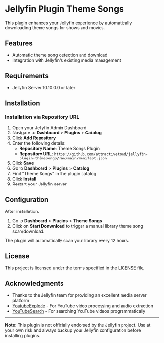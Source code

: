 # Jellyfin Plugin Theme Songs

This plugin enhances your Jellyfin experience by automatically downloading theme songs for shows and movies.

## Features

- Automatic theme song detection and download
- Integration with Jellyfin's existing media management

## Requirements

- Jellyfin Server 10.10.0.0 or later

## Installation

### Installation via Repository URL

1. Open your Jellyfin Admin Dashboard
2. Navigate to **Dashboard** > **Plugins** > **Catalog**
3. Click **Add Repository**
4. Enter the following details:
   - **Repository Name**: Theme Songs Plugin
   - **Repository URL**: `https://github.com/attractivetoad/jellyfin-plugin-themesongs/raw/main/manifest.json`
5. Click **Save**
6. Go to **Dashboard** > **Plugins** > **Catalog**
7. Find "Theme Songs" in the plugin catalog
8. Click **Install**
9. Restart your Jellyfin server

## Configuration

After installation:

1. Go to **Dashboard** > **Plugins** > **Theme Songs**
2. Click on **Start Donwnload** to trigger a manual library theme song scan/download.

The plugin will automatically scan your library every 12 hours.

## License

This project is licensed under the terms specified in the [LICENSE](LICENSE) file.

## Acknowledgments

- Thanks to the Jellyfin team for providing an excellent media server platform
- [YoutubeExplode](https://github.com/Tyrrrz/YoutubeExplode) - For YouTube video processing and audio extraction
- [YouTubeSearch](https://www.nuget.org/packages/YouTubeSearch) - For searching YouTube videos programmatically

---

**Note**: This plugin is not officially endorsed by the Jellyfin project. Use at your own risk and always backup your Jellyfin configuration before installing plugins.